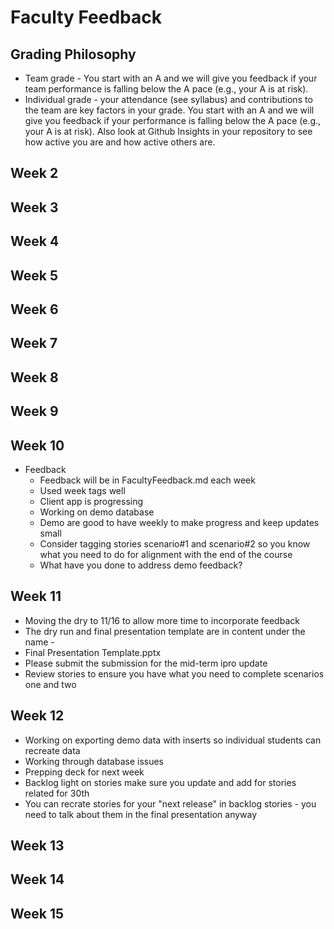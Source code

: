 # Faculty Feedback #

## Grading Philosophy ##
- Team grade - You start with an A and we will give you feedback if your team performance is falling below the A pace (e.g., your A is at risk).
- Individual grade - your attendance (see syllabus) and contributions to the team are key factors in your grade.  You start with an A and we will give you feedback if your performance is falling below the A pace (e.g., your A is at risk).  Also look at Github Insights in your repository to see how active you are and how active others are.

## Week 2 ##

## Week 3 ##

## Week 4 ##

## Week 5 ##

## Week 6 ##

## Week 7 ##

## Week 8 ##

## Week 9 ##

## Week 10 ##
- Feedback
	- Feedback will be in FacultyFeedback.md each week
	- Used week tags well
	- Client app is progressing
	- Working on demo database
	- Demo are good to have weekly to make progress and keep updates small
	- Consider tagging stories scenario#1 and scenario#2 so you know what you need to do for alignment with the end of the course
  - What have you done to address demo feedback?

## Week 11 ##
- Moving the dry to 11/16 to allow more time to incorporate feedback
- The dry run and final presentation template are in content under the name - 
- Final Presentation Template.pptx
- Please submit the submission for the mid-term ipro update
- Review stories to ensure you have what you need to complete scenarios one and two

## Week 12 ##
- Working on exporting demo data with inserts so individual students can recreate data
- Working through database issues
- Prepping deck for next week
- Backlog light on stories make sure you update and add for stories related for 30th
- You can recrate stories for your "next release" in backlog stories - you need to talk about them in the final presentation anyway

## Week 13 ##

## Week 14 ##

## Week 15 ##
